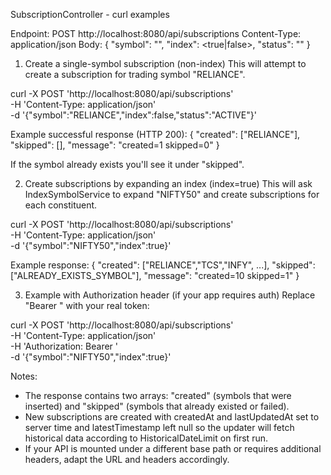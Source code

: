 SubscriptionController - curl examples

Endpoint:
POST http://localhost:8080/api/subscriptions
Content-Type: application/json
Body: { "symbol": "<SYMBOL>", "index": <true|false>, "status": "<optional-status>" }

1) Create a single-symbol subscription (non-index)
This will attempt to create a subscription for trading symbol "RELIANCE".

curl -X POST 'http://localhost:8080/api/subscriptions' \
  -H 'Content-Type: application/json' \
  -d '{"symbol":"RELIANCE","index":false,"status":"ACTIVE"}'

Example successful response (HTTP 200):
{
  "created": ["RELIANCE"],
  "skipped": [],
  "message": "created=1 skipped=0"
}

If the symbol already exists you'll see it under "skipped".

2) Create subscriptions by expanding an index (index=true)
This will ask IndexSymbolService to expand "NIFTY50" and create subscriptions for each constituent.

curl -X POST 'http://localhost:8080/api/subscriptions' \
  -H 'Content-Type: application/json' \
  -d '{"symbol":"NIFTY50","index":true}'

Example response:
{
  "created": ["RELIANCE","TCS","INFY", ...],
  "skipped": ["ALREADY_EXISTS_SYMBOL"],
  "message": "created=10 skipped=1"
}

3) Example with Authorization header (if your app requires auth)
Replace "Bearer <token>" with your real token:

curl -X POST 'http://localhost:8080/api/subscriptions' \
  -H 'Content-Type: application/json' \
  -H 'Authorization: Bearer <token>' \
  -d '{"symbol":"NIFTY50","index":true}'

Notes:
- The response contains two arrays: "created" (symbols that were inserted) and "skipped" (symbols that already existed or failed).
- New subscriptions are created with createdAt and lastUpdatedAt set to server time and latestTimestamp left null so the updater will fetch historical data according to HistoricalDateLimit on first run.
- If your API is mounted under a different base path or requires additional headers, adapt the URL and headers accordingly.
